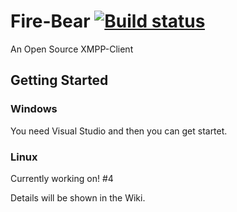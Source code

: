 # Fire-Bear [![Build status](https://ci.appveyor.com/api/projects/status/9pmji9ii45kb3wkv/branch/master?svg=true)](https://ci.appveyor.com/project/TheMHMoritz3/fire-bear/branch/master)
An Open Source XMPP-Client

## Getting Started
### Windows
You need Visual Studio and then you can get startet.

### Linux
Currently working on! #4

Details will be shown in the Wiki.
